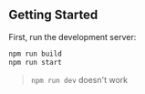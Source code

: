 ## Getting Started

First, run the development server:

```bash
npm run build
npm run start
```

> `npm run dev` doesn't work
